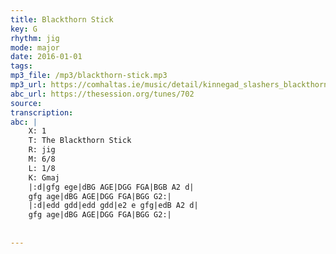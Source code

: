 ```yaml
---
title: Blackthorn Stick
key: G
rhythm: jig
mode: major
date: 2016-01-01
tags:
mp3_file: /mp3/blackthorn-stick.mp3
mp3_url: https://comhaltas.ie/music/detail/kinnegad_slashers_blackthorn_stick_scotsman_over_the_border/
abc_url: https://thesession.org/tunes/702
source: 
transcription: 
abc: |
    X: 1
    T: The Blackthorn Stick
    R: jig
    M: 6/8
    L: 1/8
    K: Gmaj
    |:d|gfg ege|dBG AGE|DGG FGA|BGB A2 d|
    gfg age|dBG AGE|DGG FGA|BGG G2:|
    |:d|edd gdd|edd gdd|e2 e gfg|edB A2 d|
    gfg age|dBG AGE|DGG FGA|BGG G2:|
    
    
---
```


